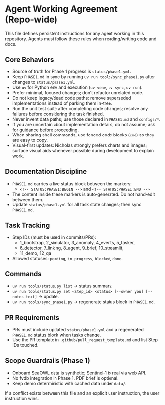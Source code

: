# Agent Working Agreement (Repo‑wide)

This file defines persistent instructions for any agent working in this repository. Agents must follow these rules when reading/writing code and docs.

## Core Behaviors

- Source of truth for Phase 1 progress is `status/phase1.yml`.
- Keep `PHASE1.md` in sync by running `uv run tools/sync_phase1.py` after changes to `status/phase1.yml`.
- Use `uv` for Python env and execution (`uv venv`, `uv sync`, `uv run`).
- Prefer minimal, focused changes; don’t refactor unrelated code.
- Do not keep legacy/dead code paths: remove superseded implementations instead of parking them in-tree.
- Run the unit test suite after completing code changes; resolve any failures before considering the task finished.
- Never invent data paths; use those declared in `PHASE1.md` and `configs/*`.
- If you are uncertain about implementation details, do not assume; ask for guidance before proceeding.
- When sharing shell commands, use fenced code blocks (```cmd```) so they are easy to copy.
- Visual-first updates: Nicholas strongly prefers charts and images; surface visual aids whenever possible during development to explain work.

## Documentation Discipline

- `PHASE1.md` carries a live status block between the markers:
  - `<!-- STATUS:PHASE1:BEGIN -->` and `<!-- STATUS:PHASE1:END -->`
- The content inside these markers is auto‑generated. Do not hand‑edit between them.
- Update `status/phase1.yml` for all task state changes; then sync `PHASE1.md`.

## Task Tracking

- Step IDs (must be used in commits/PRs):
  - 1_bootstrap, 2_simulator, 3_anomaly, 4_events, 5_tasker,
  - 6_detector, 7_linking, 8_agent, 9_brief, 10_streamlit,
  - 11_demo, 12_qa
- Allowed statuses: `pending`, `in_progress`, `blocked`, `done`.

## Commands

- `uv run tools/status.py list` → status summary.
- `uv run tools/status.py set <step_id> <status> [--owner you] [--notes text]` → update.
- `uv run tools/sync_phase1.py` → regenerate status block in `PHASE1.md`.

## PR Requirements

- PRs must include updated `status/phase1.yml` and a regenerated `PHASE1.md` status block when tasks change.
- Use the PR template in `.github/pull_request_template.md` and list Step IDs touched.

## Scope Guardrails (Phase 1)

- Onboard SeaOWL data is synthetic; Sentinel‑1 is real via web API.
- No fvdb integration in Phase 1. PDF brief is optional.
- Keep demo deterministic with cached data under `data/`.

If a conflict exists between this file and an explicit user instruction, the user instruction wins.
